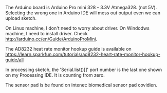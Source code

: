 The Arduino board is Arduino Pro mini 328 - 3.3V Atmega328.
(not 5V). Selecting the wrong one in Arduino IDE will mess out output even we can upload sketch.

On Linux machine, I don't need to worry about driver. 
On Windodws machine, I need to install driver. Check http://arduino.cc/en/Guide/ArduinoProMini.

The AD8232 heat rate monitor hookup guide is available on https://learn.sparkfun.com/tutorials/ad8232-heart-rate-monitor-hookup-guide/all

In processing sketch, the 'Serial.list()[]' port number is the last one shown on my Processing IDE.
It is counting from zero.

The sensor pad is be found on intenet: biomedical sensor pad covidien.
